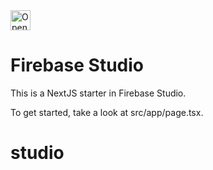 <a href="https://studio.firebase.google.com/import?url=https%3A%2F%2Fgithub.com%2Fmkhekare%2Fstudio">
  <picture>
    <source
      media="(prefers-color-scheme: dark)"
      srcset="https://cdn.firebasestudio.dev/btn/open_dark_32.svg">
    <source
      media="(prefers-color-scheme: light)"
      srcset="https://cdn.firebasestudio.dev/btn/open_light_32.svg">
    <img
      height="32"
      alt="Open in Firebase Studio"
      src="https://cdn.firebasestudio.dev/btn/open_blue_32.svg">
  </picture>
</a>

# Firebase Studio

This is a NextJS starter in Firebase Studio.

To get started, take a look at src/app/page.tsx.
# studio
